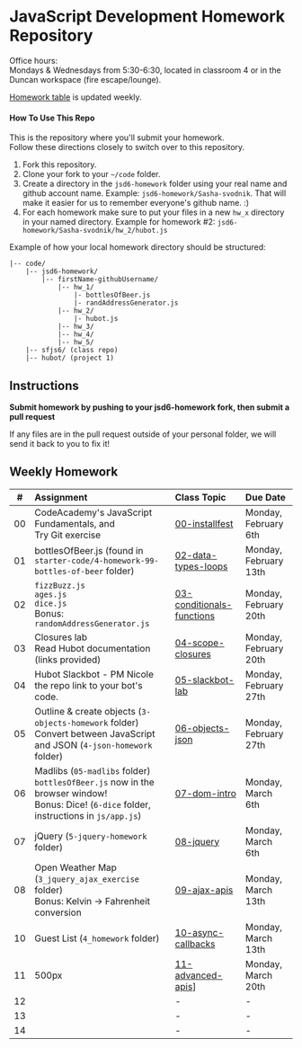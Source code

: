 JavaScript Development Homework Repository
=============================

Office hours:<br>
Mondays & Wednesdays from 5:30-6:30, located in classroom 4 or in the Duncan workspace (fire escape/lounge).

[Homework table](#weekly-homework) is updated weekly.


#### How To Use This Repo
This is the repository where you'll submit your homework.    
Follow these directions closely to switch over to this repository.

1. Fork this repository.
2. Clone your fork to your ```~/code``` folder.
3. Create a directory in the ```jsd6-homework``` folder using your real name and github account name. Example: ```jsd6-homework/Sasha-svodnik```. That will make it easier for us to remember everyone's github name. :)
4. For each homework make sure to put your files in a new `hw_x` directory in your named directory. Example for homework #2: `jsd6-homework/Sasha-svodnik/hw_2/hubot.js`

Example of how your local homework directory should be structured:


    |-- code/   
        |-- jsd6-homework/
            |-- firstName-githubUsername/
                |-- hw_1/
                    |- bottlesOfBeer.js
                    |- randAddressGenerator.js
                |-- hw_2/
                    |- hubot.js
                |-- hw_3/
                |-- hw_4/
                |-- hw_5/
        |-- sfjs6/ (class repo)
        |-- hubot/ (project 1)

Instructions
-------------
**Submit homework by pushing to your jsd6-homework fork, then submit a pull request**

If any files are in the pull request outside of your personal folder, we will send it back to you to fix it!

Weekly Homework
----------------


 \#  | Assignment | Class Topic | Due Date
:-: | :--------- | :---------- | :-------
00  | CodeAcademy's JavaScript Fundamentals, and <br>Try Git exercise | [00-installfest](https://github.com/svodnik/sfjs6/tree/master/00-installfest) | Monday, February 6th
01  | bottlesOfBeer.js (found in `starter-code/4-homework-99-bottles-of-beer` folder) | [02-data-types-loops](https://github.com/svodnik/sfjs6/tree/master/02-data-types-loops) | Monday, February 13th
02  | `fizzBuzz.js`<br>`ages.js`<br>`dice.js`<br>Bonus: `randomAddressGenerator.js` | [03-conditionals-functions](https://github.com/svodnik/sfjs6/tree/master/03-conditionals-functions) | Monday, February 20th
03  | Closures lab<br>Read Hubot documentation (links provided) | [04-scope-closures](https://github.com/svodnik/sfjs6/tree/master/04-scope-closures) | Monday, February 20th
04  | Hubot Slackbot - PM Nicole the repo link to your bot's code. | [05-slackbot-lab](https://github.com/svodnik/sfjs6/tree/master/05-slackbot-lab) | Monday, February 27th
05  | Outline & create objects (`3-objects-homework` folder)<br>Convert between JavaScript and JSON (`4-json-homework` folder) | [06-objects-json](https://github.com/svodnik/sfjs6/tree/master/06-objects-json) | Monday, February 27th
06  | Madlibs (`05-madlibs` folder)<br>`bottlesOfBeer.js` now in the browser window!<br>Bonus: Dice! (`6-dice` folder, instructions in `js/app.js`) | [07-dom-intro](https://github.com/svodnik/sfjs6/tree/master/07-dom-intro) | Monday, March 6th
07  | jQuery (`5-jquery-homework` folder) | [08-jquery](https://github.com/svodnik/sfjs6/tree/master/08-jquery-templating) | Monday, March 6th
08  |  Open Weather Map (`3_jquery_ajax_exercise` folder)<br>Bonus: Kelvin -> Fahrenheit conversion | [09-ajax-apis](https://github.com/svodnik/sfjs6/tree/master/09-ajax-apis) | Monday, March 13th
10  | Guest List (`4_homework` folder) | [10-async-callbacks](https://github.com/svodnik/sfjs6/tree/master/10-async-callbacks) | Monday, March 13th
11  | 500px | [11-advanced-apis](https://github.com/svodnik/sfjs6/tree/master/11-advanced-apis)] | Monday, March 20th
12  |            | -           | -
13  |            | -           | -
14  |            | -           | -
